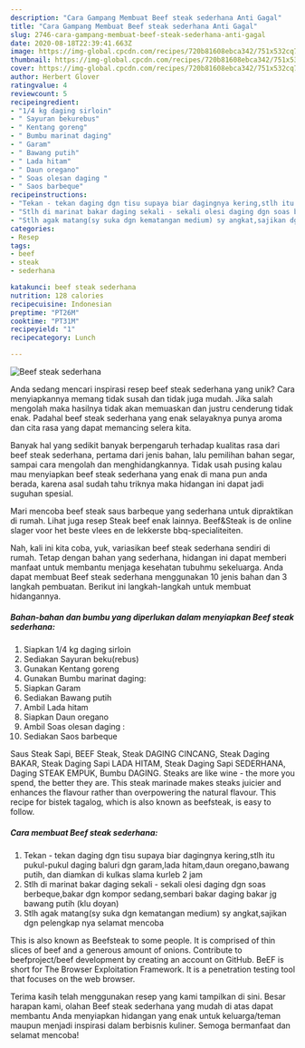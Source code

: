 ```yaml
---
description: "Cara Gampang Membuat Beef steak sederhana Anti Gagal"
title: "Cara Gampang Membuat Beef steak sederhana Anti Gagal"
slug: 2746-cara-gampang-membuat-beef-steak-sederhana-anti-gagal
date: 2020-08-18T22:39:41.663Z
image: https://img-global.cpcdn.com/recipes/720b81608ebca342/751x532cq70/beef-steak-sederhana-foto-resep-utama.jpg
thumbnail: https://img-global.cpcdn.com/recipes/720b81608ebca342/751x532cq70/beef-steak-sederhana-foto-resep-utama.jpg
cover: https://img-global.cpcdn.com/recipes/720b81608ebca342/751x532cq70/beef-steak-sederhana-foto-resep-utama.jpg
author: Herbert Glover
ratingvalue: 4
reviewcount: 5
recipeingredient:
- "1/4 kg daging sirloin"
- " Sayuran bekurebus"
- " Kentang goreng"
- " Bumbu marinat daging"
- " Garam"
- " Bawang putih"
- " Lada hitam"
- " Daun oregano"
- " Soas olesan daging "
- " Saos barbeque"
recipeinstructions:
- "Tekan - tekan daging dgn tisu supaya biar dagingnya kering,stlh itu pukul-pukul daging baluri dgn garam,lada hitam,daun oregano,bawang putih, dan diamkan di kulkas slama kurleb 2 jam"
- "Stlh di marinat bakar daging sekali - sekali olesi daging dgn soas berbeque,bakar dgn kompor sedang,sembari bakar daging bakar jg bawang putih (klu doyan)"
- "Stlh agak matang(sy suka dgn kematangan medium) sy angkat,sajikan dgn pelengkap nya selamat mencoba"
categories:
- Resep
tags:
- beef
- steak
- sederhana

katakunci: beef steak sederhana 
nutrition: 128 calories
recipecuisine: Indonesian
preptime: "PT26M"
cooktime: "PT31M"
recipeyield: "1"
recipecategory: Lunch

---
```



![Beef steak sederhana](https://img-global.cpcdn.com/recipes/720b81608ebca342/751x532cq70/beef-steak-sederhana-foto-resep-utama.jpg)

Anda sedang mencari inspirasi resep beef steak sederhana yang unik? Cara menyiapkannya memang tidak susah dan tidak juga mudah. Jika salah mengolah maka hasilnya tidak akan memuaskan dan justru cenderung tidak enak. Padahal beef steak sederhana yang enak selayaknya punya aroma dan cita rasa yang dapat memancing selera kita.

Banyak hal yang sedikit banyak berpengaruh terhadap kualitas rasa dari beef steak sederhana, pertama dari jenis bahan, lalu pemilihan bahan segar, sampai cara mengolah dan menghidangkannya. Tidak usah pusing kalau mau menyiapkan beef steak sederhana yang enak di mana pun anda berada, karena asal sudah tahu triknya maka hidangan ini dapat jadi suguhan spesial.

Mari mencoba beef steak saus barbeque yang sederhana untuk dipraktikan di rumah. Lihat juga resep Steak beef enak lainnya. Beef&amp;Steak is de online slager voor het beste vlees en de lekkerste bbq-specialiteiten.


Nah, kali ini kita coba, yuk, variasikan beef steak sederhana sendiri di rumah. Tetap dengan bahan yang sederhana, hidangan ini dapat memberi manfaat untuk membantu menjaga kesehatan tubuhmu sekeluarga. Anda dapat membuat Beef steak sederhana menggunakan 10 jenis bahan dan 3 langkah pembuatan. Berikut ini langkah-langkah untuk membuat hidangannya.

<!--inarticleads1-->

##### Bahan-bahan dan bumbu yang diperlukan dalam menyiapkan Beef steak sederhana:

1. Siapkan 1/4 kg daging sirloin
1. Sediakan  Sayuran beku(rebus)
1. Gunakan  Kentang goreng
1. Gunakan  Bumbu marinat daging:
1. Siapkan  Garam
1. Sediakan  Bawang putih
1. Ambil  Lada hitam
1. Siapkan  Daun oregano
1. Ambil  Soas olesan daging :
1. Sediakan  Saos barbeque


Saus Steak Sapi, BEEF Steak, Steak DAGING CINCANG, Steak Daging BAKAR, Steak Daging Sapi LADA HITAM, Steak Daging Sapi SEDERHANA, Daging STEAK EMPUK, Bumbu DAGING. Steaks are like wine - the more you spend, the better they are. This steak marinade makes steaks juicier and enhances the flavour rather than overpowering the natural flavour. This recipe for bistek tagalog, which is also known as beefsteak, is easy to follow. 

<!--inarticleads2-->

##### Cara membuat Beef steak sederhana:

1. Tekan - tekan daging dgn tisu supaya biar dagingnya kering,stlh itu pukul-pukul daging baluri dgn garam,lada hitam,daun oregano,bawang putih, dan diamkan di kulkas slama kurleb 2 jam
1. Stlh di marinat bakar daging sekali - sekali olesi daging dgn soas berbeque,bakar dgn kompor sedang,sembari bakar daging bakar jg bawang putih (klu doyan)
1. Stlh agak matang(sy suka dgn kematangan medium) sy angkat,sajikan dgn pelengkap nya selamat mencoba


This is also known as Beefsteak to some people. It is comprised of thin slices of beef and a generous amount of onions. Contribute to beefproject/beef development by creating an account on GitHub. BeEF is short for The Browser Exploitation Framework. It is a penetration testing tool that focuses on the web browser. 

Terima kasih telah menggunakan resep yang kami tampilkan di sini. Besar harapan kami, olahan Beef steak sederhana yang mudah di atas dapat membantu Anda menyiapkan hidangan yang enak untuk keluarga/teman maupun menjadi inspirasi dalam berbisnis kuliner. Semoga bermanfaat dan selamat mencoba!
